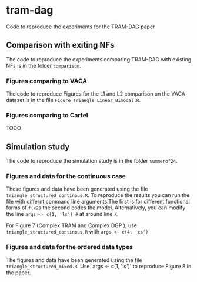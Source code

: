 # tram-dag
Code to reproduce the experiments for the TRAM-DAG paper 

## Comparison with exiting NFs
The code to reproduce the experiments comparing TRAM-DAG with existing NFs is 
in the folder `comparison`.

### Figures comparing to VACA
The code to reproduce Figures for the L1 and L2 comparison on the VACA dataset is in the file 
`Figure_Triangle_Linear_Bimodal.R`.

### Figures comparing to Carfel
TODO

## Simulation study
The code to reproduce the simulation study is in the folder `summerof24`.

### Figures and data for the continuous case
These figures and data have been generated using the file `triangle_structured_continous.R`. 
To reproduce the results you can run the file with differnt command line arguments.The first is for different functional forms of `f(x2)` 
the second codes the model. Alternatively, you can modify the line `args <- c(1, 'ls') #` at around line 7. 


For Figure 7 (Complex TRAM and Complex DGP ), use `triangle_structured_continous.R` with `args <- c(4, 'cs')` 

### Figures and data for the ordered data types
The figures and data have been generated using the file `triangle_structured_mixed.R`. Use 
'args <- c(1, 'ls')' to reproduce Figure 8 in the paper.
